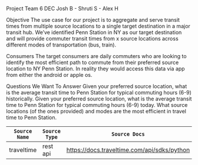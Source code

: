 Project Team 6 DEC
Josh B - Shruti S - Alex H

Objective
The use case for our project is to aggregate and serve transit times from multiple source locations to a single target destination in a major transit hub. We’ve identified Penn Station in NY as our target destination and will provide commuter transit times from x source locations across different modes of transportation (bus, train).

Consumers
The target consumers are daily commuters who are looking to identify the most efficient path to commute from their preferred source location to NY Penn Station. In reality they would access this data via app from either the android or apple os. 

Questions We Want To Answer
Given your preferred source location, what is the average transit time to Penn Station for typical commuting hours (6-9) historically.
Given your preferred source location, what is the average transit time to Penn Station for typical commuting hours (6-9) today.
What source locations (of the ones provided) and modes are the most efficient in travel time to Penn Station.

| `Source Name`  | `Source Type` | `Source Docs`                               | `Endpoint` |
| -------------  | ------------- | ------------                                | -----------|
|  traveltime    | rest api      | https://docs.traveltime.com/api/sdks/python | https://docs.traveltime.com/api/reference/travel-time-distance-matrix|
